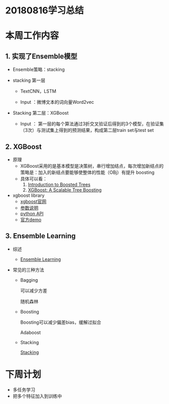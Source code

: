 # 20180816学习总结

# 本周工作内容

## 1. 实现了Ensemble模型

* Ensemble策略：stacking

* stacking 第一层

  * TextCNN，LSTM

  * Input ：微博文本的词向量Word2vec

* Stacking 第二层：XGBoost

  * Input ： 第一层的每个算法通过3折交叉验证后得到的3个模型，在验证集（3次）与测试集上得到的预测结果，构成第二层train set与test set</br>

    </n>

## 2. XGBoost

* 原理
  * XGBoost采用的是基本模型是决策树，串行增加结点，每次增加新结点的策略是：加入的新结点要能够使整体的性能（OBj）有提升 boosting
  * 具体可以看：
    1. [Introduction to Boosted Trees](https://homes.cs.washington.edu/~tqchen/pdf/BoostedTree.pdf)
    2. [XGBoost: A Scalable Tree Boosting](http://delivery.acm.org/10.1145/2940000/2939785/p785-chen.pdf?ip=202.120.234.63&id=2939785&acc=CHORUS&key=BF85BBA5741FDC6E%2E88014DC677A1F2C3%2E4D4702B0C3E38B35%2E6D218144511F3437&__acm__=1534405887_82ace399754b0674bb6948aec5a83695)</br>
* xgboost library
  * [xgboost官网](https://xgboost.readthedocs.io/en/latest/index.html#)
  * [参数说明](https://xgboost.readthedocs.io/en/latest/parameter.html)
  * [python API](http://xgboost.readthedocs.io/en/latest/python/python_api.html)
  * [官方demo](https://github.com/dmlc/xgboost/tree/master/demo/guide-python)

</n>

## 3. Ensemble Learning

* 综述

  * [Ensemble Learning](https://cs.nju.edu.cn/zhouzh/zhouzh.files/publication/springerEBR09.pdf)

* 常见的三种方法

  * Bagging

    可以减少方差

    随机森林

  * Boosting

    Boosting可以减少偏差bias，缓解过拟合

    Adaboost 

  * Stacking

    [Stacking](https://zhuanlan.zhihu.com/p/26890738)

    </n> 



# 下周计划

* 多任务学习
* 把多个特征加入到训练中

